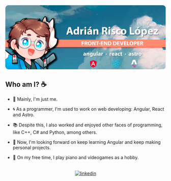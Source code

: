 <img src='https://github.com/Adrin63/Adrin63/blob/main/GithubBanner.png'/>

## Who am I? ☕

- 🌻 Mainly, I'm just me.

- 🌀 As a programmer, I'm used to work on web developing: Angular, React and Astro.

- 📚 Despite this, I also worked and enjoyed other faces of programming, like C++, C# and Python, among others.

- 🎯 Now, I'm looking forward on keep learning Angular and keep making personal projects.

- 🍉 On my free time, I play piano and videogames as a hobby.



<div align="center">
  <br/>
    <a href="https://www.linkedin.com/in/adrianrl/" target="blank"><img align="center" src="https://user-images.githubusercontent.com/88904952/234979284-68c11d7f-1acc-4f0c-ac78-044e1037d7b0.png" alt="linkedin" height="50" width="50" /></a>  
</div>
